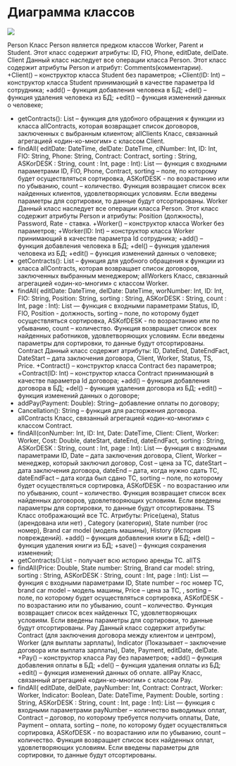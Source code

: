 # Диаграмма классов
![](https://user-images.githubusercontent.com/74318083/102002830-55655080-3d3b-11eb-9b89-438c23301b20.png)



Person
Класс Person является предком классов Worker, Parent и Student. Этот класс содержит атрибуты: ID, FIO, Phone, editDate, delDate.
Client
Данный класс наследует все операции класса Person. Этот класс содержит атрибуты Person и атрибут: Comments(комментарии).
+Client() – конструктор класса Student без параметров;
+Client(ID: Int) – конструктор класса Student принимающий в качестве параметра Id сотрудника;
+add() – функция добавления человека в БД;
+del() – функция удаления человека из БД;
+edit() – функция изменений данных о человеке;
+ getContracts(): List<Contract> – функция для удобного обращения к функции из класса allContracts, которая возвращает список договоров, заключенных c выбранным клиентом;
allClients
Класс, связанный агрегацией «один-ко-многим» с классом Client. 
+ findAll( editDate: DateTime, delDate: DateTime, clNumber: Int, ID: Int, FIO: String, Phone: String, Contract: Contract, sorting : String, ASKorDESK : String,  count : Int, page : Int): List<Student> — функция с входными параметрами ID, FIO, Phone, Contract, sorting – поле, по которому будет осуществляться сортировка, ASKofDESK - по возрастанию или по убыванию,  count – количество.  Функция возвращает список всех найденных клиентов, удовлетворяющих условиям. Если введены параметры для сортировки, то данные будут отсортированы.
Worker
Данный класс наследует все операции класса Person. Этот класс содержит атрибуты Person и атрибуты: Position (должность), Password, Rate - ставка.
+Worker() – конструктор класса Worker без параметров;
+Worker(ID: Int) – конструктор класса Worker принимающий в качестве параметра Id сотрудника;
+add() – функция добавления человека в БД;
+del() – функция удаления человека из БД;
+edit() – функция изменений данных о человеке;
+ getContracts(): List<Contract> – функция для удобного обращения к функции из класса allContracts, которая возвращает список договоров, заключенных выбранным менеджером;
allWorkers
Класс, связанный агрегацией «один-ко-многим» с классом Worker. 
+ findAll( editDate: DateTime, delDate: DateTime, worNumber: Int, ID: Int, FIO: String, Position: String, sorting : String, ASKorDESK : String,  count : Int, page : Int): List<Worker> — функция с входными параметрами Status, ID, FIO, Position - должность, sorting – поле, по которому будет осуществляться сортировка, ASKofDESK - по возрастанию или по убыванию,  count – количество.  Функция возвращает список всех найденных работников, удовлетворяющих условиям. Если введены параметры для сортировки, то данные будут отсортированы.
Contract
Данный класс содержит атрибуты: ID, DateEnd, DateEndFact, DateStart – дата заключения договора, Client, Worker, Status, TS, Price.
+Contract() – конструктор класса Contract без параметров;
+Contract(ID: Int) – конструктор класса Contract принимающий в качестве параметра Id договора;
+add() – функция добавления договора в БД;
+del() – функция удаления договора из БД;
+edit() – функция изменений данных о договоре;
+ addPay(Payment: Double): String– добавление оплаты по договору;
+ Cancellation(): String – функция для расторжения договора.
allContracts
Класс, связанный агрегацией «один-ко-многим» с классом Contract. 
+ findAll(conNumber: Int,  ID: Int, Date: DateTime, Client: Client, Worker: Worker, Cost: Double,  dateStart, dateEnd, dateEndFact, sorting : String, ASKorDESK : String,  count : Int, page : Int): List<Contract>  — функция с входными параметрами ID, Date – дата заключения договора, Client, Worker – менеджер, который заключил договор, Cost – цена за ТС, dateStart – дата заключения договора, dateEnd – дата, когда нужно сдать ТС, dateEndFact – дата когда был сдано ТС, sorting – поле, по которому будет осуществляться сортировка, ASKofDESK - по возрастанию или по убыванию,  count – количество.  Функция возвращает список всех найденных договоров, удовлетворяющих условиям. Если введены параметры для сортировки, то данные будут отсортированы.
TS
Класс отображающий все ТС. 
Атрибуты:  Price(цена), Status (арендована или нет) , Category (категория), State number (гос номер), Brand car model (модель машины), History (История повреждений).
+add() – функция добавления книги в БД;
+del() – функция удаления книги из БД;
+save() – функция сохранения изменений;
+ getContracts():List<Contract> - получает всю историю аренды ТС.
allTS
+ findAll(Price: Double,  State number: String, Brand car model: string, sorting : String, ASKorDESK : String,  count : Int, page : Int): List<TS>  — функция с входными параметрами ID, State number – гос номер ТС, brand car model – модель машины, Price – цена за ТС, , sorting – поле, по которому будет осуществляться сортировка, ASKofDESK - по возрастанию или по убыванию,  count – количество.  Функция возвращает список всех найденных ТС, удовлетворяющих условиям. Если введены параметры для сортировки, то данные будут отсортированы.
Pay
Данный класс содержит атрибуты: Contract (для заключения договора между клиентом и центром), Worker (для выплаты зарплаты), Indicator (Показывает – заключение договора или выплата зарплаты), Date, Payment, editDate, delDate. 
+Pay() – конструктор класса Pay без параметров;
+add() – функция добавления оплаты в БД;
+del() – функция удаления оплаты из БД;
+edit() – функция изменений данных об оплате.
allPay
Класс, связанный агрегацией «один-ко-многим» с классом Pay. 
+ findAll( editDate, delDate, payNumber: Int, Contract: Contract, Worker: Worker, Indicator: Boolean, Date: DateTime, Payment: Double, sorting : String, ASKorDESK : String,  count : Int, page : Int): List<Pay> — функция с входными параметрами payNumber – количество выводимых оплат, Contract – договор, по которому требуется получить оплаты, Date, Payment – оплата, sorting – поле, по которому будет осуществляться сортировка, ASKofDESK - по возрастанию или по убыванию,  count – количество.  Функция возвращает список всех найденных оплат, удовлетворяющих условиям. Если введены параметры для сортировки, то данные будут отсортированы.
